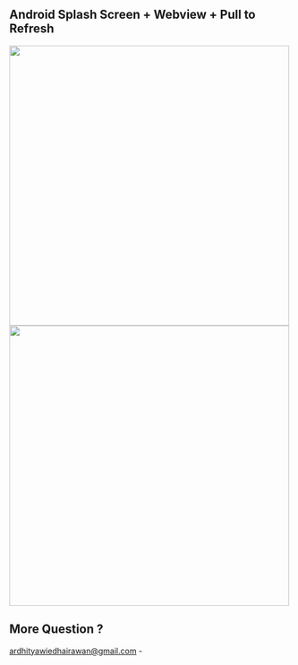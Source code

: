 Android Splash Screen + Webview + Pull to Refresh
--------------
<img src="screenshot1.png" width="500"/>


<img src="screenshot.png" width="500"/>



More Question ?
--------------
ardhityawiedhairawan@gmail.com  -